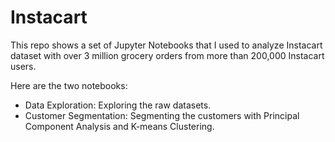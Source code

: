 # Instacart 

This repo shows a set of Jupyter Notebooks that I used to analyze Instacart dataset with over 3 million grocery orders from more than 200,000 Instacart users.

Here are the two notebooks:

- Data Exploration: Exploring the raw datasets.
- Customer Segmentation: Segmenting the customers with Principal Component Analysis and K-means Clustering.

